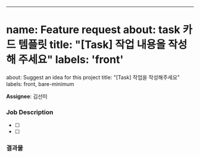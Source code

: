 ---
name: Feature request
about: task 카드 템플릿
title: "[Task] 작업 내용을 작성해 주세요"
labels: 'front'
=======
about: Suggest an idea for this project
title: "[Task] 작업을 작성해주세요"
labels: front, bare-minimum


**Assignee**: 김선미

### Job Description

- [ ] 
- [ ] 


### 결과물

